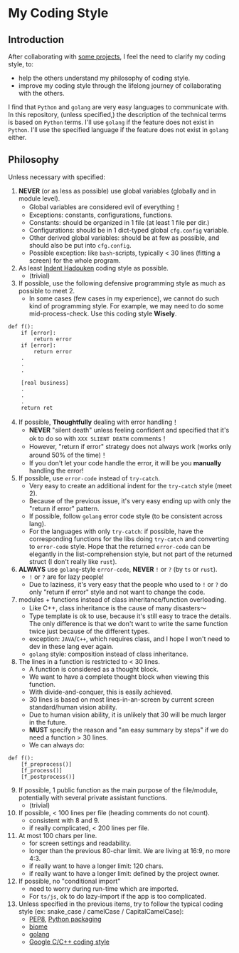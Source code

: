 # My Coding Style

## Introduction
After collaborating with [some projects](https://github.com/FNNDSC/ChRIS_ultron_backEnd), I feel the need to clarify my coding style, to:
* help the others understand my philosophy of coding style.
* improve my coding style through the lifelong journey of collaborating with the others.

I find that `Python` and `golang` are very easy languages to communicate with. In this repository, (unless specified,) the description of the technical terms is based on `Python` terms. I'll use `golang` if the feature does not exist in `Python`. I'll use the specified language if the feature does not exist in `golang` either.

## Philosophy
Unless necessary with specified:

1. **NEVER** (or as less as possible) use global variables (globally and in module level).
    * Global variables are considered evil of everything！
    * Exceptions: constants, configurations, functions.
    * Constants: should be organized in 1 file (at least 1 file per dir.)
    * Configurations: should be in 1 dict-typed global `cfg.config` variable.
    * Other derived global variables: should be at few as possible, and should also be put into `cfg.config`.
    * Possible exception: like `bash`-scripts, typically < 30 lines (fitting a screen) for the whole program.
2. As least [Indent Hadouken](https://www.reddit.com/r/ProgrammerHumor/comments/27yykv/indent_hadouken/) coding style as possible.
    * (trivial)
3. If possible, use the following defensive programming style as much as possible to meet 2.
    * In some cases (few cases in my experience), we cannot do such kind of programming style. For example, we may need to do some mid-process-check. Use this coding style **Wisely**.
```
def f():
    if [error]:
        return error
    if [error]:
        return error
    .
    .
    .

    [real business]
    .
    .
    .
    return ret
```

4. If possible, **Thoughtfully** dealing with error handling！
    * **NEVER** "silent death" unless feeling confident and specified that it's ok to do so with `XXX SLIENT DEATH` comments！
    * However, "return if error" strategy does not always work (works only around 50% of the time)！
    * If you don't let your code handle the error, it will be you **manually** handling the error!
5. If possible, use `error-code` instead of `try-catch`.
    * Very easy to create an additional indent for the `try-catch` style (meet 2).
    * Because of the previous issue, it's very easy ending up with only the "return if error" pattern.
    * If possible, follow `golang` error code style (to be consistent across lang).
    * For the languages with only `try-catch`: if possible, have the corresponding functions for the libs doing `try-catch` and converting to `error-code` style. Hope that the returned `error-code` can be elegantly in the list-comprehension style, but not part of the returned struct (I don't really like `rust`).
6. **ALWAYS** use `golang`-style `error-code`, **NEVER** `!` or `?` (by `ts` or `rust`).
    * `!` or `?` are for lazy people!
    * Due to laziness, it's very easy that the people who used to `!` or `?` do only "return if error" style and not want to change the code.
7. modules + functions instead of class inheritance/function overloading.
    * Like C++, class inheritance is the cause of many disasters～
    * Type template is ok to use, because it's still easy to trace the details. The only difference is that we don't want to write the same function twice just because of the different types.
    * exception: `JAVA`/`C++`, which requires class, and I hope I won't need to dev in these lang ever again.
    * `golang` style: composition instead of class inheritance.
8. The lines in a function is restricted to < 30 lines.
    * A function is considered as a thought block.
    * We want to have a complete thought block when viewing this function.
    * With divide-and-conquer, this is easily achieved.
    * 30 lines is based on most lines-in-an-screen by current screen standard/human vision ability.
    * Due to human vision ability, it is unlikely that 30 will be much larger in the future.
    * **MUST** specify the reason and "an easy summary by steps" if we do need a function > 30 lines.
    * We can always do:
```
def f():
    [f_preprocess()]
    [f_process()]
    [f_postprocess()]
```
9. If possible, 1 public function as the main purpose of the file/module, potentially with several private assistant functions.
    * (trivial)
10. If possible, < 100 lines per file (heading comments do not count).
    * consistent with 8 and 9.
    * if really complicated, < 200 lines per file.
11. At most 100 chars per line.
    * for screen settings and readability.
    * longer than the previous 80-char limit. We are living at 16:9, no more 4:3.
    * if really want to have a longer limit: 120 chars.
    * if really want to have a longer limit: defined by the project owner.
12. If possible, no "conditional import"
    * need to worry during run-time which are imported.
    * For `ts/js`, ok to do lazy-import if the app is too complicated.
99. Unless specified in the previous items, try to follow the typical coding style (ex: snake_case / camelCase / CapitalCamelCase):
    * [PEP8](https://peps.python.org/pep-0008/), [Python packaging](https://packaging.python.org/en/latest/guides/writing-pyproject-toml/)
    * [biome](https://biomejs.dev/)
    * [golang](https://google.github.io/styleguide/go/guide)
    * [Google C/C++ coding style](https://google.github.io/styleguide/cppguide.html)
